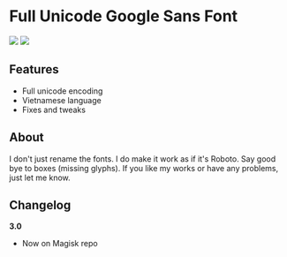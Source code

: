 # Full Unicode Google Sans Font
<img src="https://img.shields.io/badge/Version-3.0-brightgreen.svg"> <a href="https://forum.xda-developers.com/apps/magisk/font-headline-fonts-nongthaihoang-t3886349"><img src="https://img.shields.io/badge/XDA-Thread-orange.svg"></a>

## Features
- Full unicode encoding
- Vietnamese language
- Fixes and tweaks

## About
I don't just rename the fonts. I do make it work as if it's Roboto. Say good bye to boxes (missing glyphs).
If you like my works or have any problems, just let me know.

## Changelog
**3.0**
- Now on Magisk repo
